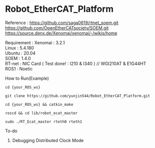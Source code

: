 # Robot_EtherCAT_Platform

Reference : https://github.com/saga0619/rtnet_soem.git  
            https://github.com/OpenEtherCATsociety/SOEM.git  
            https://source.denx.de/Xenomai/xenomai/-/wikis/home  

Requirement : Xenomai : 3.2.1   
              Linux   : 5.4.180  
              Ubuntu  : 20.04  
              SOEM    : 1.4.0  
              RT-net  : NIC Card ( Test done! : I210 & I340 )  // WGI210AT & E1G44HT  
              ROS1    : Noetic  
              
How to Run(Example)
```
cd {your_ROS_ws}
```
```
git clone https://github.com/yunjin544/Robot_EtherCAT_Platform.git
```
```
cd {your_ROS_ws} && catkin_make
```
```
roscd && cd lib/robot_ecat_master
```
```
sudo ./RT_Ecat_master rteth0 rteth1
```
              
To-do
1. Debugging Distributed Clock Mode       
